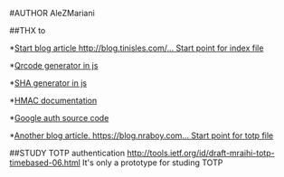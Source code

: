 #AUTHOR
AleZMariani

##THX to

*[Start blog article http://blog.tinisles.com/... Start point for index file](http://blog.tinisles.com/2011/10/google-authenticator-one-time-password-algorithm-in-javascript/)

*[Qrcode generator in js](http://davidshimjs.github.io/qrcodejs/)

*[SHA generator in js](https://github.com/Caligatio/jsSHA)

*[HMAC documentation](http://en.wikipedia.org/wiki/Hash-based_message_authentication_code)

*[Google auth source code](https://code.google.com/p/google-authenticator/source/browse/libpam/totp.html?r=a852f172b62bf58d436e942e59f6439224b1477d)

*[Another blog article. https://blog.nraboy.com... Start point for totp file ](https://blog.nraboy.com/2014/10/generate-time-based-one-time-passwords-javascript/)

##STUDY
TOTP authentication
http://tools.ietf.org/id/draft-mraihi-totp-timebased-06.html
It's only a prototype for studing TOTP
